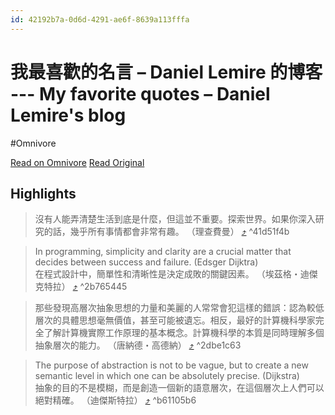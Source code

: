 ```yaml
---
id: 42192b7a-0d6d-4291-ae6f-8639a113fffa
---
```


# 我最喜歡的名言 – Daniel Lemire 的博客 --- My favorite quotes – Daniel Lemire's blog
#Omnivore

[Read on Omnivore](https://omnivore.app/me/my-favorite-quotes-daniel-lemire-s-blog-18fd2cdd481)
[Read Original](https://lemire.me/blog/favorite-quotes/)

## Highlights

> 沒有人能弄清楚生活到底是什麼，但這並不重要。探索世界。如果你深入研究的話，幾乎所有事情都會非常有趣。 （理查費曼） [⤴️](https://omnivore.app/me/my-favorite-quotes-daniel-lemire-s-blog-18fd2cdd481#41d51f4b-2500-4f13-a310-c7b0c98111ee)  ^41d51f4b

> In programming, simplicity and clarity are a crucial matter that decides between success and failure. (Edsger Dijktra)  
>  在程式設計中，簡單性和清晰性是決定成敗的關鍵因素。 （埃茲格・迪傑克特拉） [⤴️](https://omnivore.app/me/my-favorite-quotes-daniel-lemire-s-blog-18fd2cdd481#2b765445-87ec-4ac9-94d0-69f6299e5b5b)  ^2b765445

> 那些發現高層次抽象思想的力量和美麗的人常常會犯這樣的錯誤：認為較低層次的具體思想毫無價值，甚至可能被遺忘。相反，最好的計算機科學家完全了解計算機實際工作原理的基本概念。計算機科學的本質是同時理解多個抽象層次的能力。 （唐納德・高德納） [⤴️](https://omnivore.app/me/my-favorite-quotes-daniel-lemire-s-blog-18fd2cdd481#2dbe1c63-8fc7-448a-884f-f765fb5f74b4)  ^2dbe1c63

> The purpose of abstraction is not to be vague, but to create a new semantic level in which one can be absolutely precise. (Dijkstra)  
>  抽象的目的不是模糊，而是創造一個新的語意層次，在這個層次上人們可以絕對精確。 （迪傑斯特拉） [⤴️](https://omnivore.app/me/my-favorite-quotes-daniel-lemire-s-blog-18fd2cdd481#b61105b6-1a1c-4921-8a6a-9d9a6f32c14a)  ^b61105b6

